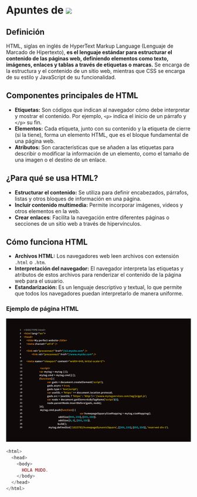 # Apuntes de ![](https://blogger.googleusercontent.com/img/b/R29vZ2xl/AVvXsEjuRp25_xI6ZprD9vp9hGvaPEZ9tVrD4LmBel_1-Hrl8JruHGg-x9h8DnQZwJeIyzl7Nqj8f5tbfHc5EOBMttcgTWzRyzBi6-wTnoz_qnOyo0BB1gZ3KOuBCajiic_NWsX71ilwlO0TOdnR9G5qnNGhSxm3MrXO0ENbowntJCkJBUJI85avAA7Fyj5sseQ/s912/HTMLGIFS.gif)
## Definición 
HTML, siglas en inglés de HyperText Markup Language (Lenguaje de Marcado de Hipertexto), **es el lenguaje estándar para estructurar el contenido de las páginas web, definiendo elementos como texto, imágenes, enlaces y tablas a través de etiquetas o marcas.** Se encarga de la estructura y el contenido de un sitio web, mientras que CSS se encarga de su estilo y JavaScript de su funcionalidad. 
## Componentes principales de HTML
- **Etiquetas:** Son códigos que indican al navegador cómo debe interpretar y mostrar el contenido. Por ejemplo, `<p>` indica el inicio de un párrafo y `</p>` su fin. 
- **Elementos:** Cada etiqueta, junto con su contenido y la etiqueta de cierre (si la tiene), forma un elemento HTML, que es el bloque fundamental de una página web. 
- **Atributos:** Son características que se añaden a las etiquetas para describir o modificar la información de un elemento, como el tamaño de una imagen o el destino de un enlace. 
## ¿Para qué se usa HTML?
- **Estructurar el contenido:** Se utiliza para definir encabezados, párrafos, listas y otros bloques de información en una página. 
- **Incluir contenido multimedia:** Permite incorporar imágenes, videos y otros elementos en la web. 
- **Crear enlaces**: Facilita la navegación entre diferentes páginas o secciones de un sitio web a través de hipervínculos. 
## Cómo funciona HTML
- **Archivos HTML:** Los navegadores web leen archivos con extensión ``.html`` o ``.htm``.
- **Interpretación del navegador:** El navegador interpreta las etiquetas y atributos de estos archivos para renderizar el contenido de la página web para el usuario. 
- **Estandarización:** Es un lenguaje descriptivo y textual, lo que permite que todos los navegadores puedan interpretarlo de manera uniforme. 
### Ejemplo de página HTML
![](images/o-que-e-codigo-html.jpg)
```php
<html>
  <head>
    <body>
      HOLA MUDO.
    </body>
  </head>
</html>

